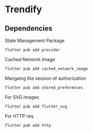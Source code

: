 # Trendify

## Dependencies
State Management Package
```
flutter pub add provider
```
Cached Network Image
```
flutter pub add cached_network_image
```
Mangaing the session of authorization
```
flutter pub add shared_preferences
```
For SVG images
```
flutter pub add flutter_svg
```
For HTTP req
```
flutter pub add http
```
